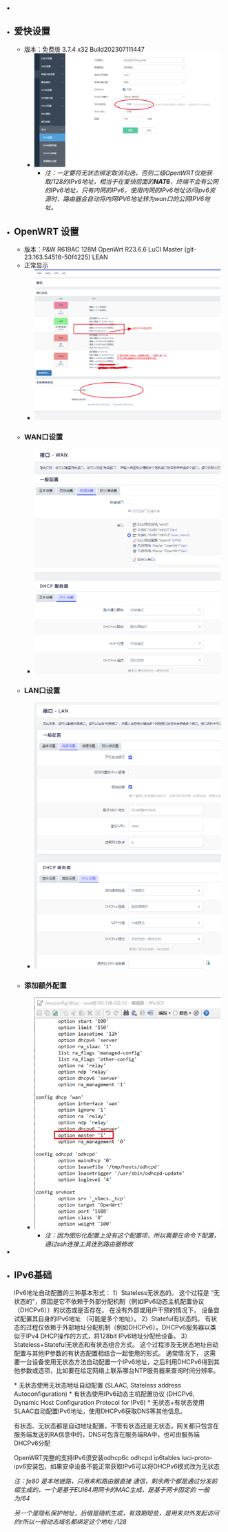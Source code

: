 -
- ## 爱快设置
	- 版本：免费版 3.7.4 x32 Build202307111447
		- ![image-20230714141720825.png](../assets/image-20230714141720825_1690871564524_0.png)
			- *注：一定要将无状态绑定取消勾选，否则二级OpenWRT仅能获取/128的IPv6地址，相当于在爱快层面的**NAT6**，终端不会有公网的IPv6地址，只有内网的IPv6，使用内网的IPv6地址访问ipv6资源时，路由器会自动将内网IPV6地址转为wan口的公网IPV6地址。*
- ## OpenWRT 设置
	- 版本：P&W R619AC 128M OpenWrt R23.6.6 LuCI Master (git-23.163.54516-50f4225) LEAN
	- 正常显示
		- ![image-20230714142419488.png](../assets/image-20230714142419488_1690871626820_0.png)
	- ### WAN口设置
		- ![image-20230714141823118.png](../assets/image-20230714141823118_1690871711700_0.png)
	- ### LAN口设置
		- ![image-20230714141907413.png](../assets/image-20230714141907413_1690871746685_0.png)
	- ### 添加额外配置
		- ![image-20230714142826858.png](../assets/image-20230714142826858_1690871774092_0.png)
			- *注：因为图形化配置上没有这个配置项，所以需要在命令下配置，通过ssh连接工具连到路由器修改*
-
- ## IPv6基础
  
  IPv6地址自动配置的三种基本形式：
  1）Stateless无状态的。 这个过程是 “无状态的”，原因是它不依赖于外部分配机制（例如IPv6动态主机配置协议（DHCPv6））的状态或是否存在。 在没有外部或用户干预的情况下， 设备尝试配置其自身的IPv6地址 （可能是多个地址）。
  2）Stateful有状态的。 有状态的过程仅依赖于外部地址分配机制（例如DHCPv6）。DHCPv6服务器以类似于IPv4 DHCP操作的方式，将128bit IPv6地址分配给设备。
  3）Stateless+Stateful无状态和有状态组合方式。 这个过程涉及无状态地址自动配置与其他IP参数的有状态配置相结合一起使用的形式。 通常情况下， 这需要一台设备使用无状态方法自动配置一个IPv6地址，之后利用DHCPv6得到其他参数或选项，比如要在给定网络上联系哪台NTP服务器来查询时间分辨率。
  
  \* 无状态使用无状态地址自动配置 (SLAAC, Stateless address Autoconfiguration)
  \* 有状态使用IPv6动态主机配置协议 (DHCPv6, Dynamic Host Configuration Protocol for IPv6)
  \* 无状态+有状态使用SLAAC自动配置IPv6地址，使用DHCPv6获取DNS等其他信息。
  
  有状态、无状态都是自动地址配置，不管有状态还是无状态，网关都只包含在服务端发送的RA信息中的，DNS可包含在服务端RA中，也可由服务端DHCPv6分配
  
  OpenWRT完整的支持IPv6须安装odhcp6c odhcpd ip6tables luci-proto-ipv6安装包，如果安卓设备不能正常获取IPv6可以将DHCPv6模式改为无状态
  
  *注：fe80 是本地链路，只用来和路由器直接 通信，剩余两个都是通过分发前缀生成的，一个是基于EUI64用网卡的MAC生成，是基于网卡固定的 一般为/64*
  
  *另一个是隐私保护地址，后缀是随机生成，有效期短些，是用来对外发起访问的r所以一般动态域名都绑定这个地址 /128*